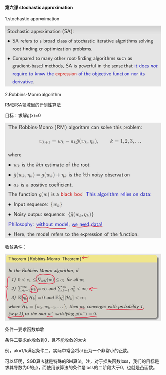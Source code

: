 #### 第六课 stochastic approximation

1.stochastic approximation

![857cf42e32997b1a2b6b52e62a07bb7e](assets/857cf42e32997b1a2b6b52e62a07bb7e.png)

2.Robbins-Monro algorithm

RM是SA领域里的开创性算法

目标：求解g(x)=0

![3a6729cd25a0c3cda07e0bf2693ae99f](assets/3a6729cd25a0c3cda07e0bf2693ae99f.png)

收敛条件：

![4f70027bf57e5754acdea7432fd3b7a1](assets/4f70027bf57e5754acdea7432fd3b7a1.png)

条件一要求函数单增

条件二要求ak收敛到0，且不能收敛的太快

例，ak=1/k满足条件二。实际中常会将ak设为一个非常小的正数。



可以证明，SGD算法就是特殊的RM算法。注，对于损失函数loss，我们的目标是求其导数为0的点，而使用该算法的条件是loss的二阶段大于0，也就是凸函数。
